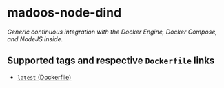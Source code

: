# madoos-node-dind

_Generic continuous integration with the Docker Engine, Docker Compose, and NodeJS inside._

## Supported tags and respective `Dockerfile` links

- [`latest` (Dockerfile)](https://github.com/madoos/node-dind/blob/master/Dockerfile)